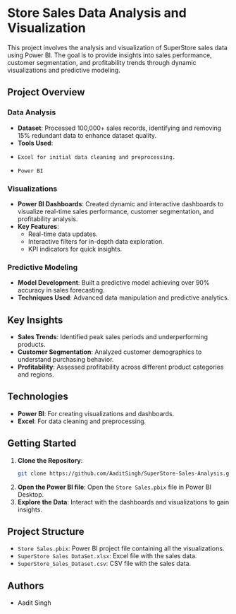 # Store Sales Data Analysis and Visualization

This project involves the analysis and visualization of SuperStore sales data using Power BI. The goal is to provide insights into sales performance, customer segmentation, and profitability trends through dynamic visualizations and predictive modeling.

## Project Overview

### Data Analysis
- **Dataset**: Processed 100,000+ sales records, identifying and removing 15% redundant data to enhance dataset quality.
- **Tools Used**:
-     Excel for initial data cleaning and preprocessing.
-     Power BI

### Visualizations
- **Power BI Dashboards**: Created dynamic and interactive dashboards to visualize real-time sales performance, customer segmentation, and profitability analysis.
- **Key Features**:
  - Real-time data updates.
  - Interactive filters for in-depth data exploration.
  - KPI indicators for quick insights.

### Predictive Modeling
- **Model Development**: Built a predictive model achieving over 90% accuracy in sales forecasting.
- **Techniques Used**: Advanced data manipulation and predictive analytics.

## Key Insights
- **Sales Trends**: Identified peak sales periods and underperforming products.
- **Customer Segmentation**: Analyzed customer demographics to understand purchasing behavior.
- **Profitability**: Assessed profitability across different product categories and regions.

## Technologies
- **Power BI**: For creating visualizations and dashboards.
- **Excel**: For data cleaning and preprocessing.

## Getting Started
1. **Clone the Repository**:
   ```sh
   git clone https://github.com/AaditSingh/SuperStore-Sales-Analysis.git
   ```
2. **Open the Power BI file**: Open the `Store Sales.pbix` file in Power BI Desktop.
3. **Explore the Data**: Interact with the dashboards and visualizations to gain insights.

## Project Structure
- `Store Sales.pbix`: Power BI project file containing all the visualizations.
- `SuperStore Sales DataSet.xlsx`: Excel file with the sales data.
- `SuperStore_Sales_Dataset.csv`: CSV file with the sales data.

## Authors
- Aadit Singh
